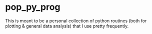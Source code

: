 # pop_py_prog
This is meant to be a personal collection of python routines (both for plotting &amp; general data analysis) that I use pretty frequently.
